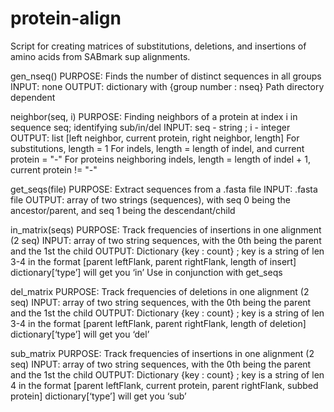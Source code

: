 # protein-align

Script for creating matrices of substitutions, deletions, and insertions of amino acids from SABmark sup alignments.

gen_nseq() 
PURPOSE: Finds the number of distinct sequences in all groups
INPUT: none
OUTPUT: dictionary with {group number : nseq}
Path directory dependent

neighbor(seq, i)
PURPOSE: Finding neighbors of a protein at index i in sequence seq; identifying sub/in/del
INPUT: seq - string ; i - integer
OUTPUT: list [left neighbor, current protein, right neighbor, length]
For substitutions, length = 1
For indels, length = length of indel, and current protein = "-"
For proteins neighboring indels, length = length of indel + 1, current protein != "-"

get_seqs(file)
PURPOSE: Extract sequences from a .fasta file
INPUT: .fasta file
OUTPUT: array of two strings (sequences), with seq 0 being the ancestor/parent, and seq 1 being the descendant/child

in_matrix(seqs)
PURPOSE: Track frequencies of insertions in one alignment (2 seq)
INPUT: array of two string sequences, with the 0th being the parent and the 1st the child
OUTPUT: Dictionary {key : count} ; key is a string of len 3-4 in the format [parent leftFlank, parent rightFlank, length of insert]
dictionary[‘type’] will get you ‘in’
Use in conjunction with get_seqs

del_matrix
PURPOSE: Track frequencies of deletions in one alignment (2 seq)
INPUT: array of two string sequences, with the 0th being the parent and the 1st the child
OUTPUT: Dictionary {key : count} ; key is a string of len 3-4 in the format [parent leftFlank, parent rightFlank, length of deletion]
dictionary[‘type’] will get you ‘del’

sub_matrix
PURPOSE: Track frequencies of insertions in one alignment (2 seq)
INPUT: array of two string sequences, with the 0th being the parent and the 1st the child
OUTPUT: Dictionary {key : count} ; key is a string of len 4 in the format [parent leftFlank, current protein, parent rightFlank, subbed protein]
dictionary[‘type’] will get you ‘sub’

